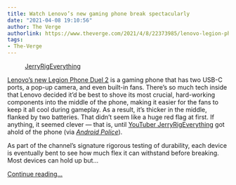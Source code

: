 ```yaml
---
title: Watch Lenovo’s new gaming phone break spectacularly
date: "2021-04-08 19:10:56"
author: The Verge
authorlink: https://www.theverge.com/2021/4/8/22373985/lenovo-legion-phone-duel-2-jerryrigeverything-youtube-bend-test-fragile
tags:
- The-Verge
---
```

<figure>
      <img alt="" src="https://cdn.vox-cdn.com/thumbor/jYbUyj2JSZaG9nRAMU6Tjzpi6QQ=/1x0:1975x1316/1310x873/cdn.vox-cdn.com/uploads/chorus_image/image/69097225/jerryrigeverythinglenovophoneduel2.0.jpg" />
        <figcaption><a class="ql-link" href="https://www.youtube.com/watch?v=Jz_vxrm8rjM" target="_blank">JerryRigEverything</a></figcaption>
    </figure>

  <p id="Kdq8qN"><a href="https://www.theverge.com/2021/4/8/22372613/lenovo-legion-phone-duel-2-release-date-price-specs-fans">Lenovo’s new Legion Phone Duel 2</a> is a gaming phone that has two USB-C ports, a pop-up camera, and even built-in fans. There’s so much tech inside that Lenovo decided it’d be best to shove its most crucial, hard-working components into the middle of the phone, making it easier for the fans to keep it all cool during gameplay. As a result, it’s thicker in the middle, flanked by two batteries. That didn’t seem like a huge red flag at first. If anything, it seemed clever — that is, until <a href="https://youtu.be/Jz_vxrm8rjM">YouTuber JerryRigEverything</a> got ahold of the phone (via <a href="https://www.androidpolice.com/2021/04/08/lenovos-new-gaming-phone-snaps-in-half-like-a-graham-cracker/"><em>Android Police</em></a>). </p>
<p id="rj8Tmw">As part of the channel’s signature rigorous testing of durability, each device is eventually bent to see how much flex it can withstand before breaking. Most devices can hold up but...</p>
  <p>
    <a href="https://www.theverge.com/2021/4/8/22373985/lenovo-legion-phone-duel-2-jerryrigeverything-youtube-bend-test-fragile">Continue reading&hellip;</a>
  </p>